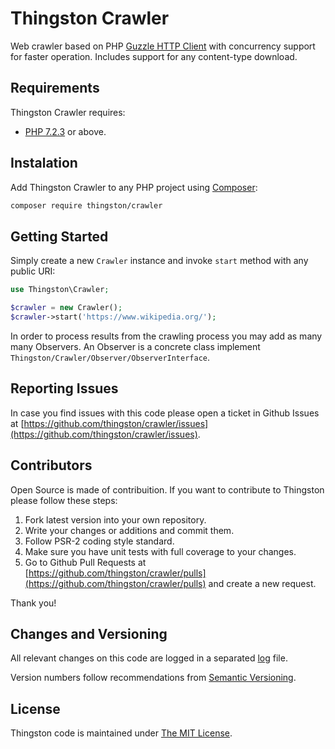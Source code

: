 Thingston Crawler
=================

Web crawler based on PHP [Guzzle HTTP Client](http://docs.guzzlephp.org/) with concurrency support for faster operation.
Includes support for any content-type download.

Requirements
------------

Thingston Crawler requires:

-   [PHP 7.2.3](https://secure.php.net/releases/7_2_3.php) or above.

Instalation
-----------

Add Thingston Crawler to any PHP project using [Composer](https://getcomposer.org/):

```bash
composer require thingston/crawler
```

Getting Started
---------------

Simply create a new `Crawler` instance and invoke `start` method with any public URI:

```php
use Thingston\Crawler;

$crawler = new Crawler();
$crawler->start('https://www.wikipedia.org/');
```

In order to process results from the crawling process you may add as many many Observers.
An Observer is a concrete class implement `Thingston/Crawler/Observer/ObserverInterface`.

Reporting Issues
----------------

In case you find issues with this code please open a ticket in Github Issues at
[https://github.com/thingston/crawler/issues](https://github.com/thingston/crawler/issues).

Contributors
------------

Open Source is made of contribuition. If you want to contribute to Thingston please
follow these steps:

1.  Fork latest version into your own repository.
2.  Write your changes or additions and commit them.
3.  Follow PSR-2 coding style standard.
4.  Make sure you have unit tests with full coverage to your changes.
5.  Go to Github Pull Requests at [https://github.com/thingston/crawler/pulls](https://github.com/thingston/crawler/pulls)
    and create a new request.

Thank you!

Changes and Versioning
----------------------

All relevant changes on this code are logged in a separated [log](CHANGELOG.md) file.

Version numbers follow recommendations from [Semantic Versioning](http://semver.org/).

License
-------

Thingston code is maintained under [The MIT License](https://opensource.org/licenses/MIT).